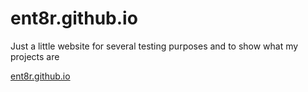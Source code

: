 # ent8r.github.io
Just a little website for several testing purposes and to show what my projects are


[ent8r.github.io](https://www.ent8r.github.io "ENT8R's Homepage")
